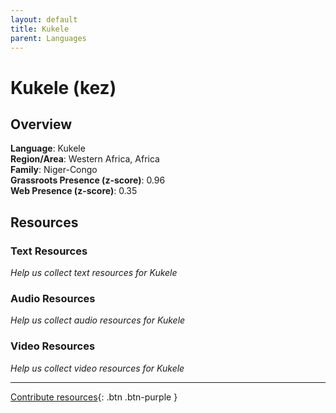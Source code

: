 ```yaml
---
layout: default
title: Kukele
parent: Languages
---
```


# Kukele (kez)

## Overview

**Language**: Kukele  
**Region/Area**: Western Africa, Africa  
**Family**: Niger-Congo  
**Grassroots Presence (z-score)**: 0.96  
**Web Presence (z-score)**: 0.35  

## Resources

### Text Resources
*Help us collect text resources for Kukele*

### Audio Resources
*Help us collect audio resources for Kukele*

### Video Resources
*Help us collect video resources for Kukele*

---

[Contribute resources](https://forms.office.com/e/1SfLJx3u1r){: .btn .btn-purple }
